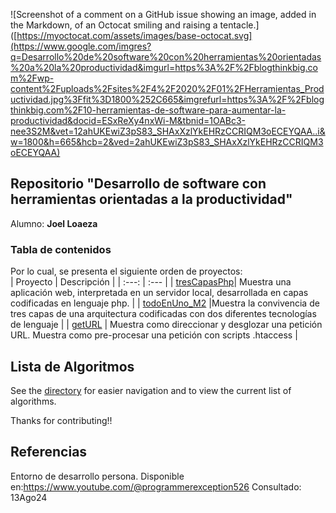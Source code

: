 ![Screenshot of a comment on a GitHub issue showing an image, added in the Markdown, of an Octocat smiling and raising a tentacle.]([https://myoctocat.com/assets/images/base-octocat.svg](https://www.google.com/imgres?q=Desarrollo%20de%20software%20con%20herramientas%20orientadas%20a%20la%20productividad&imgurl=https%3A%2F%2Fblogthinkbig.com%2Fwp-content%2Fuploads%2Fsites%2F4%2F2020%2F01%2FHerramientas_Productividad.jpg%3Ffit%3D1800%252C665&imgrefurl=https%3A%2F%2Fblogthinkbig.com%2F10-herramientas-de-software-para-aumentar-la-productividad&docid=ESxReXy4nxWi-M&tbnid=1OABc3-nee3S2M&vet=12ahUKEwiZ3pS83_SHAxXzlYkEHRzCCRIQM3oECEYQAA..i&w=1800&h=665&hcb=2&ved=2ahUKEwiZ3pS83_SHAxXzlYkEHRzCCRIQM3oECEYQAA)

## Repositorio "Desarrollo de software con herramientas orientadas a la productividad"
Alumno: **Joel Loaeza**

### Tabla de contenidos

Por lo cual, se presenta el siguiente orden de proyectos:
</br>
| Proyecto | Descripción |
| :---: | :--- |
| [tresCapasPhp](https://github.com/miRepositorioGit/tresCapasPhp)| Muestra una aplicación web, interpretada en un servidor local, desarrollada en capas codificadas en lenguaje php. |
| [todoEnUno_M2](https://github.com/miRepositorioGit/todoEnUno_M2.git) |Muestra la convivencia de tres capas de una arquitectura codificadas con dos diferentes tecnologías de lenguaje |
| [getURL](https://github.com/miRepositorioGit/getURL.git) | Muestra como direccionar y desglozar una petición URL. Muestra como pre-procesar una petición con scripts .htaccess |
</br>

## Lista de Algoritmos

See the [directory](https://github.com/miRepositorioGit/PlanEstudiosTecProgramacion) for easier navigation and to view the current list of algorithms.

Thanks for contributing!!


## Referencias
Entorno de desarrollo persona.
Disponible en:https://www.youtube.com/@programmerexception526
Consultado: 13Ago24
